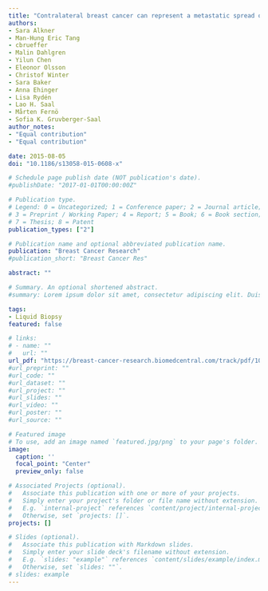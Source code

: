 ```yaml
---
title: "Contralateral breast cancer can represent a metastatic spread of the first primary tumor: determination of clonal relationship between contralateral breast cancers using next-generation whole genome sequencing"
authors:
- Sara Alkner
- Man-Hung Eric Tang
- cbrueffer
- Malin Dahlgren
- Yilun Chen
- Eleonor Olsson
- Christof Winter
- Sara Baker
- Anna Ehinger
- Lisa Rydén
- Lao H. Saal
- Mårten Fernö
- Sofia K. Gruvberger-Saal
author_notes:
- "Equal contribution"
- "Equal contribution"

date: 2015-08-05
doi: "10.1186/s13058-015-0608-x"

# Schedule page publish date (NOT publication's date).
#publishDate: "2017-01-01T00:00:00Z"

# Publication type.
# Legend: 0 = Uncategorized; 1 = Conference paper; 2 = Journal article;
# 3 = Preprint / Working Paper; 4 = Report; 5 = Book; 6 = Book section;
# 7 = Thesis; 8 = Patent
publication_types: ["2"]

# Publication name and optional abbreviated publication name.
publication: "Breast Cancer Research"
#publication_short: "Breast Cancer Res"

abstract: ""

# Summary. An optional shortened abstract.
#summary: Lorem ipsum dolor sit amet, consectetur adipiscing elit. Duis posuere tellus ac convallis placerat. Proin tincidunt magna sed ex sollicitudin condimentum.

tags:
- Liquid Biopsy
featured: false

# links:
# - name: ""
#   url: ""
url_pdf: "https://breast-cancer-research.biomedcentral.com/track/pdf/10.1186/s13058-015-0608-x"
#url_preprint: ""
#url_code: ""
#url_dataset: ""
#url_project: ""
#url_slides: ""
#url_video: ""
#url_poster: ""
#url_source: ""

# Featured image
# To use, add an image named `featured.jpg/png` to your page's folder. 
image:
  caption: ''
  focal_point: "Center"
  preview_only: false

# Associated Projects (optional).
#   Associate this publication with one or more of your projects.
#   Simply enter your project's folder or file name without extension.
#   E.g. `internal-project` references `content/project/internal-project/index.md`.
#   Otherwise, set `projects: []`.
projects: []

# Slides (optional).
#   Associate this publication with Markdown slides.
#   Simply enter your slide deck's filename without extension.
#   E.g. `slides: "example"` references `content/slides/example/index.md`.
#   Otherwise, set `slides: ""`.
# slides: example
---
```

